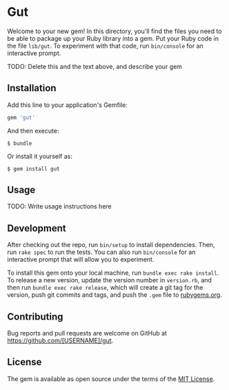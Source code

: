 # Gut

Welcome to your new gem! In this directory, you'll find the files you need to be able to package up your Ruby library into a gem. Put your Ruby code in the file `lib/gut`. To experiment with that code, run `bin/console` for an interactive prompt.

TODO: Delete this and the text above, and describe your gem

## Installation

Add this line to your application's Gemfile:

```ruby
gem 'gut'
```

And then execute:

    $ bundle

Or install it yourself as:

    $ gem install gut

## Usage

TODO: Write usage instructions here

## Development

After checking out the repo, run `bin/setup` to install dependencies. Then, run `rake spec` to run the tests. You can also run `bin/console` for an interactive prompt that will allow you to experiment.

To install this gem onto your local machine, run `bundle exec rake install`. To release a new version, update the version number in `version.rb`, and then run `bundle exec rake release`, which will create a git tag for the version, push git commits and tags, and push the `.gem` file to [rubygems.org](https://rubygems.org).

## Contributing

Bug reports and pull requests are welcome on GitHub at https://github.com/[USERNAME]/gut.


## License

The gem is available as open source under the terms of the [MIT License](http://opensource.org/licenses/MIT).

